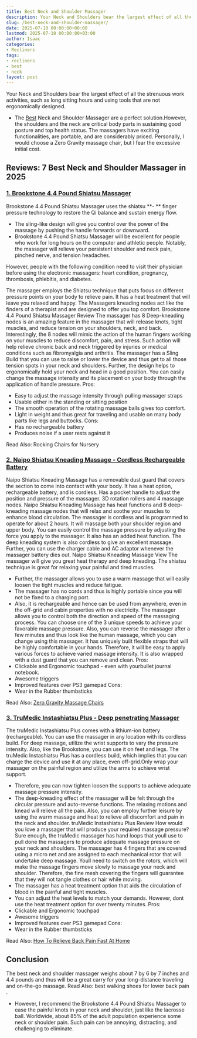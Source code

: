 ```yaml
---
title: Best Neck and Shoulder Massager
description: Your Neck and Shoulders bear the largest effect of all the strenuous work activities, such as long sitting hours and using tools that are not ergonomically...
slug: /best-neck-and-shoulder-massager/
date: 2025-07-10 00:00:00+00:00
lastmod: 2025-07-10 00:00:00+03:00
author: Isaac
categories:
- Recliners
tags:
- recliners
- best
- neck
layout: post
---
```

Your Neck and Shoulders bear the largest effect of all the strenuous work activities, such as long sitting hours and using tools that are not ergonomically designed.
- The [Best](https://pestpolicy.com/best-outdoor-rocking-chairs/) Neck and Shoulder Massager are a perfect solution.However, the shoulders and the neck are critical body parts in sustaining good posture and top health status.
The massagers have exciting functionalities, are portable, and are considerably priced. Personally, I would choose a
Zero Gravity massage chair,
but I fear the excessive initial cost.
## Reviews: 7 Best Neck and Shoulder Massager in 2025
### [1. Brookstone 4.4 Pound Shiatsu Massager](https://www.amazon.com/dp/B00GHQNFIK/?tag=p-policy-20)
Brookstone 4.4 Pound Shiatsu Massager uses the shiatsu
**- **
finger pressure technology to restore the Qi balance and sustain energy flow.
- The sling-like design will give you control over the power of the massage by pushing the handle forwards or downward.
- Brookstone 4.4 Pound Shiatsu Massager will be excellent for people who work for long hours on the computer and athletic people.
Notably, the massager will relieve your persistent shoulder and neck pain, pinched nerve, and tension headaches.

However, people with the following condition need to visit their physician before using the electronic massagers: heart condition, pregnancy, thrombosis, phlebitis, and diabetes.

The massager employs the Shiatsu technique that puts focus on different pressure points on your body to relieve pain.
It has a heat treatment that will leave you relaxed and happy. The Massagers kneading nodes act like the finders of a therapist and are designed to offer you top comfort.
Brookstone 4.4 Pound Shiatsu Massager Review
The massager has 8 Deep-kneading nodes is an amazing feature in the massager that will release knots, tight muscles, and reduce tension on your shoulders, neck, and back.
Interestingly, the 8 nodes will mimic the action of the human fingers working on your muscles to reduce discomfort, pain, and stress.
Such action will help relieve chronic back and neck triggered by injuries or medical conditions such as fibromyalgia and arthritis.
The massager has a Sling Build that you can use to raise or lower the device and thus get to all those tension spots in your neck and shoulders.
Further, the design helps to ergonomically hold your neck and head in a good position. You can easily change the massage intensity and its placement on your body through the application of handle pressure.
Pros:
- Easy to adjust the massage intensity through pulling massager straps
- Usable either in the standing or sitting position
- The smooth operation of the rotating massage balls gives top comfort.
- Light in weight and thus great for traveling and usable on many body parts like legs and buttocks.
Cons:
- Has no rechargeable battery
- Produces noise if a user rests against it

Read Also:
Rocking Chairs for Nursery
### [2. Naipo Shiatsu Kneading Massage - Cordless Rechargeable Battery](https://www.amazon.com/dp/B01MEH3FTT/?tag=p-policy-20)
Naipo Shiatsu Kneading Massage has a removable dust guard that covers the section to come into contact with your body.
It has a heat option, rechargeable battery, and is cordless. Has a pocket handle to adjust the position and pressure of the massager. 3D rotation rollers and 4 massage nodes.
Naipo Shiatsu Kneading Massage has heat functions and 8 deep-kneading massage nodes that will relax and soothe your muscles to enhance blood circulation.
The massager is cordless and is programmed to operate for about 2 hours. It will massage both your shoulder region and upper body.
You can easily control the massage pressure by adjusting the force you apply to the massager. It also has an added heat function.
The deep kneading system is also cordless to give an excellent massage. Further, you can use the charger cable and AC adaptor whenever the massager battery dies out.
Naipo Shiatsu Kneading Massage View
The massager will give you great heat therapy and deep kneading. The shiatsu technique is great for relaxing your painful and tired muscles.
- Further, the massager allows you to use a warm massage that will easily loosen the tight muscles and reduce fatigue.
- The massager has no cords and thus is highly portable since you will not be fixed to a charging port.
- Also, it is rechargeable and hence can be used from anywhere, even in the off-grid and cabin properties with no electricity.
The massager allows you to control both the direction and speed of the massaging process. You can choose one of the 3 unique speeds to achieve your favorable massage pressure.
Also, you can reverse the massager after a few minutes and thus look like the human massage, which you can change using this massager.
It has uniquely built flexible straps that will be highly comfortable in your hands. Therefore, it will be easy to apply various forces to achieve varied massage intensity.
It is also wrapped with a dust guard that you can remove and clean.
Pros:
- Clickable and Ergonomic touchpad - even with yourbullet journal notebook.
- Awesome triggers
- Improved features over PS3 gamepad
Cons:
- Wear in the Rubber thumbsticks


Read Also:
[Zero Gravity Massage Chairs](https://pestpolicy.com/best-zero-gravity-massage-chairs/)
### [3. TruMedic Instashiatsu Plus - Deep penetrating Massager](https://www.amazon.com/dp/B01516LTRK/?tag=p-policy-20)
The truMedic Instashiatsu Plus comes with a lithium-ion battery (rechargeable). You can use the massager in any location with its cordless build.
For deep massage, utilize the wrist supports to vary the pressure intensity. Also, like the Brookstone, you can use it on feet and legs.
The truMedic Instashiatsu Plus has a cordless build, which implies that you can charge the device and use it at any place, even off-grid.Only wrap your massager on the painful region and utilize the arms to achieve wrist support.
- Therefore, you can now tighten loosen the supports to achieve adequate massage pressure intensity.
- The deep-kneading effect of the massager will be felt through the circular pressure and auto-reverse functions.
The relaxing motions and knead will relieve all the pain.
Also, you can employ further leisure by using the warm massage and heat to relieve all discomfort and pain in the neck and shoulder.
truMedic Instashiatsu Plus Review
How would you love a massager that will produce your required massage pressure?
Sure enough, the truMedic massager has hand loops that youll use to pull done the massagers to produce adequate massage pressure on your neck and shoulders.
The massager has 4 fingers that are covered using a micro net and are assigned to each mechanical rotor that will undertake deep massage.
Youll need to switch on the rotors, which will make the massage fingers move slowly to massage your neck and shoulder.
Therefore, the fine mesh covering the fingers will guarantee that they will not tangle clothes or hair while moving.
- The massager has a heat treatment option that aids the circulation of blood in the painful and tight muscles.
- You can adjust the heat levels to match your demands. However, dont use the heat treatment option for over twenty minutes.
Pros:
- Clickable and Ergonomic touchpad
- Awesome triggers
- Improved features over PS3 gamepad
Cons:
- Wear in the Rubber thumbsticks


Read Also:
[How To Relieve Back Pain Fast At Home](https://pestpolicy.com/relieve-back-pain-fast/)
## Conclusion
The best neck and
shoulder massager weighs about 7 by 6 by 7 inches and 4.4 pounds and thus will be a great carry for your long-distance traveling and on-the-go massage. Read Also:
best walking shoes for lower back pain
.
- However, I recommend the Brookstone 4.4 Pound Shiatsu Massager to ease the painful knots in your neck and shoulder, just like the lacrosse ball.
Worldwide, about 85% of the adult population experience some neck or shoulder pain. Such pain can be annoying, distracting, and challenging to eliminate.
